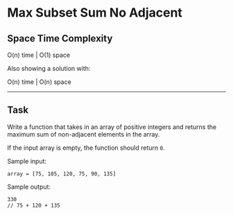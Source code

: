 # Max Subset Sum No Adjacent

## Space Time Complexity

O(n) time | O(1) space

Also showing a solution with:

O(n) time | O(n) space

---

## Task

Write a function that takes in an array of positive integers and returns the maximum sum of non-adjacent elements in the array.

If the input array is empty, the function should return `0`.

Sample input:

```
array = [75, 105, 120, 75, 90, 135]
```

Sample output:

```
330
// 75 + 120 + 135
```
